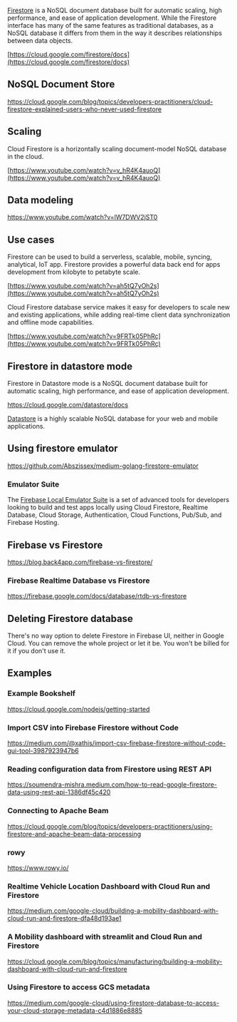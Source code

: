 


[Firestore](https://firebase.google.com/docs/firestore) is a NoSQL document database built for automatic scaling, high performance, and ease of application development. While the Firestore interface has many of the same features as traditional databases, as a NoSQL database it differs from them in the way it describes relationships between data objects.

[https://cloud.google.com/firestore/docs](https://cloud.google.com/firestore/docs)

## NoSQL Document Store

https://cloud.google.com/blog/topics/developers-practitioners/cloud-firestore-explained-users-who-never-used-firestore

## Scaling

Cloud Firestore is a horizontally scaling document-model NoSQL database in the cloud.

[https://www.youtube.com/watch?v=v_hR4K4auoQ](https://www.youtube.com/watch?v=v_hR4K4auoQ)

## Data modeling

https://www.youtube.com/watch?v=lW7DWV2jST0

## Use cases

Firestore can be used to build a serverless, scalable, mobile, syncing, analytical, IoT app. Firestore provides a powerful data back end for apps development from kilobyte to petabyte scale.

[https://www.youtube.com/watch?v=ah5tQ7yOh2s](https://www.youtube.com/watch?v=ah5tQ7yOh2s)

Cloud Firestore database service makes it easy for developers to scale new and existing applications, while adding real-time client data synchronization and offline mode capabilities.

[https://www.youtube.com/watch?v=9FRTk05PhRc](https://www.youtube.com/watch?v=9FRTk05PhRc)



## Firestore in datastore mode

Firestore in Datastore mode is a NoSQL document database built for automatic scaling, high performance, and ease of application development.

https://cloud.google.com/datastore/docs

[Datastore](Datastore)  is a highly scalable NoSQL database for your web and mobile applications.

## Using firestore emulator

https://github.com/Abszissex/medium-golang-firestore-emulator

### Emulator Suite

The [Firebase Local Emulator Suite](https://firebase.google.com/docs/emulator-suite) is a set of advanced tools for developers looking to build and test apps locally using Cloud Firestore, Realtime Database, Cloud Storage, Authentication, Cloud Functions, Pub/Sub, and Firebase Hosting. 



## Firebase vs Firestore

https://blog.back4app.com/firebase-vs-firestore/

### Firebase Realtime Database vs Firestore

https://firebase.google.com/docs/database/rtdb-vs-firestore



## Deleting Firestore database

There's no way option to delete Firestore in Firebase UI, neither in Google Cloud. You can remove the whole project or let it be. You won't be billed for it if you don't use it.

## Examples

### Example Bookshelf

https://cloud.google.com/nodejs/getting-started

### Import CSV into Firebase Firestore without Code

https://medium.com/@xathis/import-csv-firebase-firestore-without-code-gui-tool-3987923947b6



### Reading configuration data from Firestore using REST API

https://soumendra-mishra.medium.com/how-to-read-google-firestore-data-using-rest-api-1386df45c420

### Connecting to Apache Beam

https://cloud.google.com/blog/topics/developers-practitioners/using-firestore-and-apache-beam-data-processing

### rowy

https://www.rowy.io/

### Realtime Vehicle Location Dashboard with Cloud Run and Firestore

https://medium.com/google-cloud/building-a-mobility-dashboard-with-cloud-run-and-firestore-dfa48d193ae1

### A Mobility dashboard with streamlit and Cloud Run and Firestore
https://cloud.google.com/blog/topics/manufacturing/building-a-mobility-dashboard-with-cloud-run-and-firestore

### Using Firestore to access GCS metadata
https://medium.com/google-cloud/using-firestore-database-to-access-your-cloud-storage-metadata-c4d1886e8885